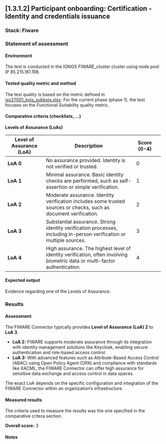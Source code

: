 ## [1.3.1.2] Participant onboarding: Certification - Identity and credentials issuance
### Stack: Fiware

### Statement of assessment
#### Environment
The test is conducted in the IONOS FIWARE_cluster cluster using node pool IP 85.215.161.198.

#### Tested quality metric and method

The test quality is based on the metric defined in [iso27001_kpis_subkpis.xlsx](../../../../../design_decisions/background_info/iso27001_kpis_subkpis.xlsx). For the current phase (phase 1), the test focuses on the Functional Suitability quality metric.

#### Comparative criteria (checklists, ...)
**Levels of Assurance (LoAs)**

| **Level of Assurance (LoA)** | **Description**                                                                                                 | **Score (0-4)** |                                                                                           |
|------------------------------|-----------------------------------------------------------------------------------------------------------------|-----------------|-----------------------------------------------------------------------------------------------------------|
| **LoA 0**                     | No assurance provided. Identity is not verified or trusted.                                                     | 0                          |
| **LoA 1**                     | Minimal assurance. Basic identity checks are performed, such as self-assertion or simple verification.          | 1               |
| **LoA 2**                     | Moderate assurance. Identity verification includes some trusted sources or checks, such as document verification. | 2               |
| **LoA 3**                     | Substantial assurance. Strong identity verification processes, including in-person verification or multiple sources. | 3                |
| **LoA 4**                     | High assurance. The highest level of identity verification, often involving biometric data or multi-factor authentication. | 4               |  |



#### Expected output
Evidence regarding one of the Levels of Assurance.

### Results
#### Assessment


The FIWARE Connector typically provides **Level of Assurance (LoA) 2** to **LoA 3**. 

- **LoA 2:** FIWARE supports moderate assurance through its integration with identity management solutions like Keycloak, enabling secure authentication and role-based access control.
- **LoA 3:** With advanced features such as Attribute-Based Access Control (ABAC) using Open Policy Agent (OPA) and compliance with standards like XACML, the FIWARE Connector can offer high assurance for sensitive data exchange and access control in data spaces.
  
The exact LoA depends on the specific configuration and integration of the FIWARE Connector within an organization’s infrastructure.


#### Measured results
The criteria used to measure the results was the one specified in the comparative critera section. 

**Overall score:** 3 

#### Notes

